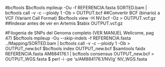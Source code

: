 #bcftools
$bcftools mpileup -Ou -f REFERENCIA.fasta SORTED.bam | bcftools call -v -c --ploidy 1 -Ob > OUTPUT.bcf
##Convertir BCF (binario) a VCF (Variant Call Format)
$bcftools view -H NV.bcf -Oz > OUTPUT.vcf.gz
##Indexar antes de ver en Artemis
$tabix OUTPUT.vcf.gz



#Filogenia de SNPs del Genoma completo (VER MANUEL Wellcome, pag 47)
$bcftools mpileup -Ou --skip-indels -f REFERENCIA.fasta ../Mapping/SORTED.bam | bcftools call -v -c --ploidy 1 -Ob > OUTPUT_new.bcf
$bcftools index OUTPUT_new.bcf
$samtools faidx REFERENCIA.fasta AM884176.1 | bcftools consensus OUTPUT_new.bcf > OUTPUT_WGS.fasta
$ perl -i -pe 's/AM884176\.1/NV/g' NV_WGS.fasta
